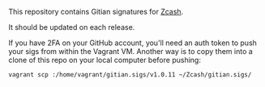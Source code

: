 This repository contains Gitian signatures for [Zcash](https://github.com/zcash/zcash).

It should be updated on each release.

If you have 2FA on your GitHub account, you'll need an auth token to push your sigs from within the Vagrant VM.
Another way is to copy them into a clone of this repo on your local computer before pushing:

`vagrant scp :/home/vagrant/gitian.sigs/v1.0.11 ~/Zcash/gitian.sigs/`
